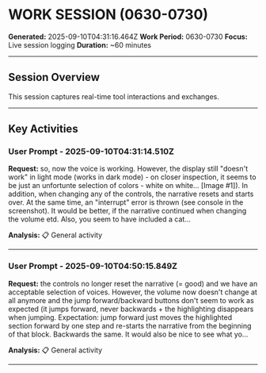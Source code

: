 # WORK SESSION (0630-0730)

**Generated:** 2025-09-10T04:31:16.464Z
**Work Period:** 0630-0730
**Focus:** Live session logging
**Duration:** ~60 minutes

---

## Session Overview

This session captures real-time tool interactions and exchanges.

---

## Key Activities

### User Prompt - 2025-09-10T04:31:14.510Z

**Request:** so, now the voice is working. However, the display still "doesn't work" in light mode (works in dark mode) - on closer inspection, it seems to be just an unfortunte selection of colors - white on white... [Image #1]). In addition, when changing any of the controls, the narrative resets and starts over. At the same time, an "interrupt" error is thrown (see console in the screenshot). It would be better, if the narrative continued when changing the volume etd. Also, you seem to have included a cat...

**Analysis:** 📋 General activity

---

### User Prompt - 2025-09-10T04:50:15.849Z

**Request:** the controls no longer reset the narrative (= good) and we have an acceptable selection of voices. However, the volume now doesn't change at all anymore and the jump forward/backward buttons don't seem to work as expected (it jumps forward, never backwards + the highlighting disappears when jumping. Expectation: jump forward just moves the highlighted section forward by one step and re-starts the narrative from the beginning of that block. Backwards the same. It would also be nice to see what yo...

**Analysis:** 📋 General activity

---

